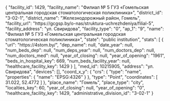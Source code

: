 {
    "facility_id": 1429,
    "facility_name": "Филиал № 5 ГУЗ «Гомельская центральная городская стоматологическая поликлиника»",
    "district_id": "3-02-1",
    "district_name": "Железнодорожный район, Гомель",
    "facility_url": "https:\/\/gcgsp.by\/o-nas\/struktura-uchrezhdeniya\/filial-5",
    "facility_address": "ул. Свиридова",
    "facility_type": "0",
    "ap_1": "9",
    "name": "Филиал № 5 ГУЗ «Гомельская центральная городская стоматологическая поликлиника»",
    "state": "public institution",
    "stats": [
        {
            "url": "https:\/\/4stom.by\/",
            "dep_name": null,
            "date_year": null,
            "num_beds_dep": null,
            "num_deps_year": null,
            "num_doctors_dep": null,
            "num_doctors_med": null,
            "year_of_closing": null,
            "year_of_opening": "1961",
            "beds_in_hospital_key": 669,
            "num_beds_facility_year": null,
            "healthcare_facility_key": 1429
        }
    ],
    "med_id": 10215905,
    "address": "ул. Свиридова",
    "devices": [],
    "coord_x_y": {
        "crs": {
            "type": "name",
            "properties": {
                "name": "EPSG:4326"
            }
        },
        "type": "Point",
        "coordinates": [
            31.022,
            52.4772
        ]
    },
    "place_name": "Гомель",
    "place_type": "city",
    "localties_key": 60,
    "year_of_closing": null,
    "year_of_opening": "0",
    "healthcare_facility_key": 1429,
    "administrative_division_id": "3-02-1"
}